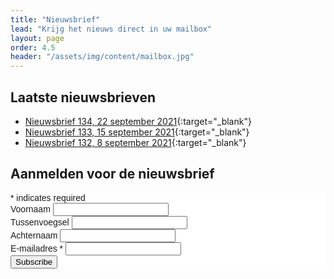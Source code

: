 ```yaml
---
title: "Nieuwsbrief"
lead: "Krijg het nieuws direct in uw mailbox"
layout: page
order: 4.5
header: "/assets/img/content/mailbox.jpg"
---
```


## Laatste nieuwsbrieven

* [Nieuwsbrief 134, 22 september 2021](https://app.inboxify.nl/view-online/57363550484D65556938453D/717776536D3537764C48553D/78594C39694F51464F32493D){:target="_blank"}
* [Nieuwsbrief 133, 15 september 2021](https://mailchi.mp/460306255f60/vakvereniging-ieni-5379662){:target="_blank"}
* [Nieuwsbrief 132, 8 september 2021](https://mailchi.mp/a3aa55688f28/vakvereniging-ieni-4957798){:target="_blank"}



## Aanmelden voor de nieuwsbrief


<!-- Begin MailChimp Signup Form -->
<link href="//cdn-images.mailchimp.com/embedcode/classic-10_7.css" rel="stylesheet" type="text/css">
<style type="text/css">
	#mc_embed_signup{background:#fff; clear:left; font:14px Helvetica,Arial,sans-serif; }
	/* Add your own MailChimp form style overrides in your site stylesheet or in this style block.
	   We recommend moving this block and the preceding CSS link to the HEAD of your HTML file. */
</style>
<div id="mc_embed_signup">
<form action="https://ieni.us6.list-manage.com/subscribe/post?u=6e90e656d80766b29da172e5b&amp;id=81a0ad9c0d" method="post" id="mc-embedded-subscribe-form" name="mc-embedded-subscribe-form" class="validate" target="_blank" novalidate>
    <div id="mc_embed_signup_scroll">
	
<div class="indicates-required"><span class="asterisk">*</span> indicates required</div>
<div class="mc-field-group">
	<label for="mce-MMERGE4">Voornaam </label>
	<input type="text" value="" name="MMERGE4" class="" id="mce-MMERGE4">
</div>
<div class="mc-field-group">
	<label for="mce-MMERGE5">Tussenvoegsel </label>
	<input type="text" value="" name="MMERGE5" class="" id="mce-MMERGE5">
</div>
<div class="mc-field-group">
	<label for="mce-MMERGE3">Achternaam </label>
	<input type="text" value="" name="MMERGE3" class="" id="mce-MMERGE3">
</div>
<div class="mc-field-group">
	<label for="mce-EMAIL">E-mailadres  <span class="asterisk">*</span>
</label>
	<input type="email" value="" name="EMAIL" class="required email" id="mce-EMAIL">
</div>
	<div id="mce-responses" class="clear">
		<div class="response" id="mce-error-response" style="display:none"></div>
		<div class="response" id="mce-success-response" style="display:none"></div>
	</div>    <!-- real people should not fill this in and expect good things - do not remove this or risk form bot signups-->
    <div style="position: absolute; left: -5000px;" aria-hidden="true"><input type="text" name="b_6e90e656d80766b29da172e5b_81a0ad9c0d" tabindex="-1" value=""></div>
    <div class="clear"><input type="submit" value="Subscribe" name="subscribe" id="mc-embedded-subscribe" class="button"></div>
    </div>
</form>
</div>
<script type='text/javascript' src='//s3.amazonaws.com/downloads.mailchimp.com/js/mc-validate.js'></script><script type='text/javascript'>(function($) {window.fnames = new Array(); window.ftypes = new Array();fnames[4]='MMERGE4';ftypes[4]='text';fnames[5]='MMERGE5';ftypes[5]='text';fnames[3]='MMERGE3';ftypes[3]='text';fnames[0]='EMAIL';ftypes[0]='email'; /*
 * Translated default messages for the $ validation plugin.
 * Locale: NL
 */
$.extend($.validator.messages, {
        required: "Dit is een verplicht veld.",
        remote: "Controleer dit veld.",
        email: "Vul hier een geldig e-mailadres in.",
        url: "Vul hier een geldige URL in.",
        date: "Vul hier een geldige datum in.",
        dateISO: "Vul hier een geldige datum in (ISO-formaat).",
        number: "Vul hier een geldig getal in.",
        digits: "Vul hier alleen getallen in.",
        creditcard: "Vul hier een geldig creditcardnummer in.",
        equalTo: "Vul hier dezelfde waarde in.",
        accept: "Vul hier een waarde in met een geldige extensie.",
        maxlength: $.validator.format("Vul hier maximaal {0} tekens in."),
        minlength: $.validator.format("Vul hier minimaal {0} tekens in."),
        rangelength: $.validator.format("Vul hier een waarde in van minimaal {0} en maximaal {1} tekens."),
        range: $.validator.format("Vul hier een waarde in van minimaal {0} en maximaal {1}."),
        max: $.validator.format("Vul hier een waarde in kleiner dan of gelijk aan {0}."),
        min: $.validator.format("Vul hier een waarde in groter dan of gelijk aan {0}.")
});}(jQuery));var $mcj = jQuery.noConflict(true);</script>
<!--End mc_embed_signup-->

<script src="https://app.inboxify.nl/sign-up/v2/iframe/717776536D3537764C48553D/44445A6D527731766B77773D/513" type="text/javascript"></script>
